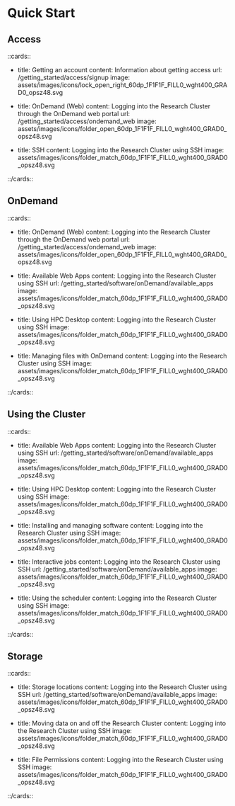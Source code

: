 # Quick Start

## Access


::cards::

- title: Getting an account
  content: Information about getting access
  url: /getting_started/access/signup
  image: assets/images/icons/lock_open_right_60dp_1F1F1F_FILL0_wght400_GRAD0_opsz48.svg

- title: OnDemand (Web)
  content: Logging into the Research Cluster through the OnDemand web portal
  url: /getting_started/access/ondemand_web
  image: assets/images/icons/folder_open_60dp_1F1F1F_FILL0_wght400_GRAD0_opsz48.svg

- title: SSH
  content: Logging into the Research Cluster using SSH
  image: assets/images/icons/folder_match_60dp_1F1F1F_FILL0_wght400_GRAD0_opsz48.svg

::/cards::


## OnDemand


::cards::

- title: OnDemand (Web)
  content: Logging into the Research Cluster through the OnDemand web portal
  url: /getting_started/access/ondemand_web
  image: assets/images/icons/folder_open_60dp_1F1F1F_FILL0_wght400_GRAD0_opsz48.svg

- title: Available Web Apps
  content: Logging into the Research Cluster using SSH
  url: /getting_started/software/onDemand/available_apps
  image: assets/images/icons/folder_match_60dp_1F1F1F_FILL0_wght400_GRAD0_opsz48.svg

- title: Using HPC Desktop
  content: Logging into the Research Cluster using SSH
  image: assets/images/icons/folder_match_60dp_1F1F1F_FILL0_wght400_GRAD0_opsz48.svg

- title: Managing files with OnDemand
  content: Logging into the Research Cluster using SSH
  image: assets/images/icons/folder_match_60dp_1F1F1F_FILL0_wght400_GRAD0_opsz48.svg

::/cards::


## Using the Cluster

::cards::


- title: Available Web Apps
  content: Logging into the Research Cluster using SSH
  url: /getting_started/software/onDemand/available_apps
  image: assets/images/icons/folder_match_60dp_1F1F1F_FILL0_wght400_GRAD0_opsz48.svg

- title: Using HPC Desktop
  content: Logging into the Research Cluster using SSH
  image: assets/images/icons/folder_match_60dp_1F1F1F_FILL0_wght400_GRAD0_opsz48.svg

- title: Installing and managing software
  content: Logging into the Research Cluster using SSH
  image: assets/images/icons/folder_match_60dp_1F1F1F_FILL0_wght400_GRAD0_opsz48.svg

- title: Interactive jobs
  content: Logging into the Research Cluster using SSH
  url: /getting_started/software/onDemand/available_apps
  image: assets/images/icons/folder_match_60dp_1F1F1F_FILL0_wght400_GRAD0_opsz48.svg

- title: Using the scheduler
  content: Logging into the Research Cluster using SSH
  image: assets/images/icons/folder_match_60dp_1F1F1F_FILL0_wght400_GRAD0_opsz48.svg

::/cards::

## Storage


::cards::


- title: Storage locations
  content: Logging into the Research Cluster using SSH
  url: /getting_started/software/onDemand/available_apps
  image: assets/images/icons/folder_match_60dp_1F1F1F_FILL0_wght400_GRAD0_opsz48.svg

- title: Moving data on and off the Research Cluster
  content: Logging into the Research Cluster using SSH
  image: assets/images/icons/folder_match_60dp_1F1F1F_FILL0_wght400_GRAD0_opsz48.svg

- title: File Permissions
  content: Logging into the Research Cluster using SSH
  image: assets/images/icons/folder_match_60dp_1F1F1F_FILL0_wght400_GRAD0_opsz48.svg

::/cards::